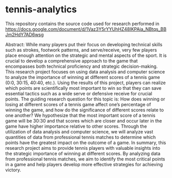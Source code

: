 # tennis-analytics

This repository contains the source code used for research performed in https://docs.google.com/document/d/1Vaz3Y5rYYUhHZ48IKPAia_NBtqs_BBJm2HdY7AD6wsg

Abstract:
While many players put their focus on developing technical skills such as strokes, footwork patterns, and serve/receive, very few players place enough attention on the strategic and mental aspects of the sport. 
It is crucial to develop a comprehensive approach to the game that encompasses both technical proficiency and strategic decision-making. 
This research project focuses on using data analysis and computer science to analyze the importance of winning at different scores of a tennis game (0:0, 30:15, 40:40, etc.). 
Using the results of this project, players can realize which points are scientifically most important to win so that they can save essential tactics such as a wide serve or defensive receive for crucial points. 
The guiding research question for this topic is: How does  winning or losing at different scores of a tennis game affect one’s percentage of winning the game, and how do the significance of different scores relate to one another? 
We hypothesize that the most important score of a tennis game will be 30:30 and that scores which are closer and occur later in the game have higher importance relative to other scores. 
Through the utilization of data analysis and computer science, we will analyze vast quantities of data from professional tennis matches to determine which points have the greatest impact on the outcome of a game. 
In summary, this research project aims to provide tennis players with valuable insights into the strategic importance of winning at different scores. 
By analyzing data from professional tennis matches, we aim to identify the most critical points in a game and help players develop more effective strategies for achieving victory.
